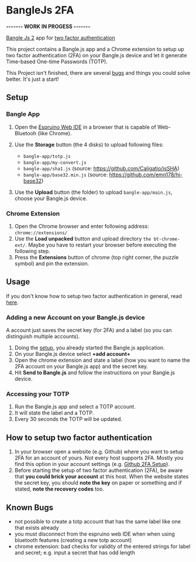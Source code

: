 # BangleJs 2FA

**------- WORK IN PROGESS -------**

[Bangle Js 2](https://banglejs.com/) app for [two factor authentication](https://docs.github.com/en/authentication/securing-your-account-with-two-factor-authentication-2fa/about-two-factor-authentication)

This project contains a Bangle.js app and a Chrome extension to setup up two factor authentication (2FA) on your Bangle.js device and let it generate Time-based One-time Passwords (TOTP).

This Project isn't finished, there are several [bugs](#known-bugs) and things you could solve better. It's just a start!

## Setup
### Bangle App
1. Open the [Espruino Web IDE](https://www.espruino.com/ide/#) in a browser that is capable of Web-Bluetooh (like Chrome).
2. Use the **Storage** button (the 4 disks) to upload following files:
    - `bangle-app/totp.js`
    - `bangle-app/my-convert.js`
    - `bangle-app/sha1.js` (source: https://github.com/Caligatio/jsSHA)
    - `bangle-app/base32.min.js` (source: https://github.com/emn178/hi-base32)

3. Use the **Upload** button (the folder) to upload `bangle-app/main.js`, choose your Bangle.js device.

### Chrome Extension
1. Open the Chrome browser and enter following address: `chrome://extensions/`
2. Use the **Load unpacked** button and upload directory `the bt-chrome-ext/`. Maybe you have to restart your browser before executing the following step.
3. Press the **Extensions** button of chrome (top right corner, the puzzle symbol) and pin the extension.

## Usage
If you don't know how to setup two factor authentication in general, read [here](#how-to-setup-two-factor-authentication).

### Adding a new Account on your Bangle.js device
A account just saves the secret key (for 2FA) and a label (so you can distinguish multiple accounts).

1. Doing the [setup](#setup), you already started the Bangle.js application.
2. On your Bangle.js device select **+add account+**
3. Open the chrome extension and state a label (how you want to name the 2FA account on your Bangle.js app) and the secret key.
4. Hit **Send to Bangle.js** and follow the instructions on your Bangle.js device.

### Accessing your TOTP
1. Run the Bangle.js app and select a TOTP account.
2. It will state the label and a TOTP.
3. Every 30 seconds the TOTP will be updated.

## How to setup two factor authentication
1. In your browser open a website (e.g. Github) where you want to setup 2FA for an account of yours. Not every host supports 2FA. Mostly you find this option in your account settings (e.g. [Github 2FA Setup](https://github.com/settings/two_factor_authentication/setup/intro)).
2. Before starting the setup of two factor authentication (2FA), be aware that **you could brick your account** at this host. When the website states the secret key, you should **note the key** on paper or something and if stated, **note the recovery codes** too.

## Known Bugs

- not possible to create a totp account that has the same label like one that exists already
- you must disconnect from the espruino web IDE when when using bluetooth features (creating a new totp account)
- chrome extension: bad checks for validity of the entered strings for label and secret; e.g. input a secret that has odd length